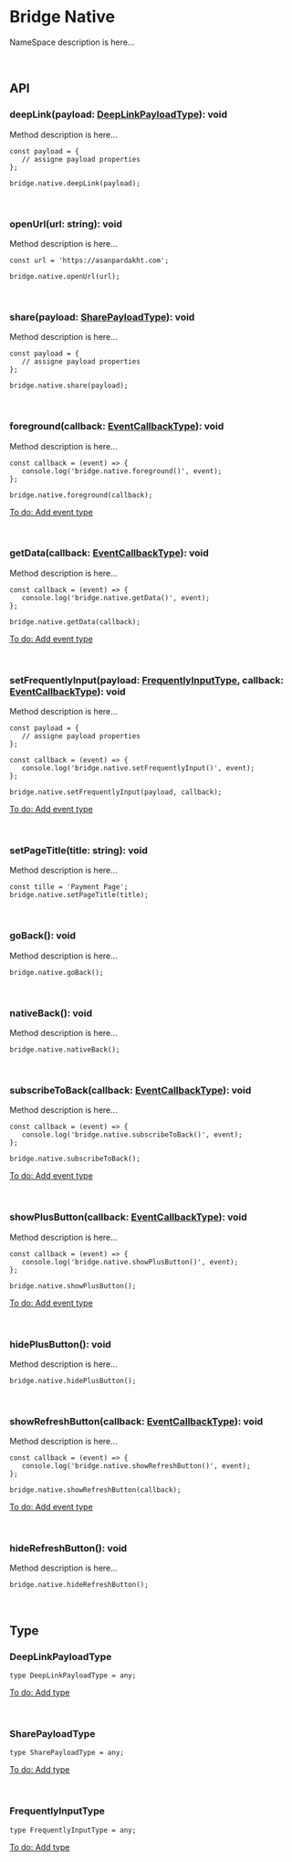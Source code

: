 # Bridge Native
NameSpace description is here...

<br>

## API


### deepLink(payload: [DeepLinkPayloadType](#deeplinkpayloadtype)): void
Method description is here...
   ~~~
   const payload = {
      // assigne payload properties
   };
   
   bridge.native.deepLink(payload);
   ~~~

<br>

### openUrl(url: string): void
Method description is here...
   ~~~
   const url = 'https://asanpardakht.com';
   
   bridge.native.openUrl(url);
   ~~~

<br>

### share(payload: [SharePayloadType](#sharepayloadtype)): void
Method description is here...
   ~~~
   const payload = {
      // assigne payload properties
   };

   bridge.native.share(payload);
   ~~~

<br>

### foreground(callback: [EventCallbackType](./core.md#eventcallbacktype)): void
Method description is here...
   ~~~
   const callback = (event) => {
      console.log('bridge.native.foreground()', event);
   };
   
   bridge.native.foreground(callback);
   ~~~
[To do: Add event type](./todo.md#sync-types-with-platforms)

<br>

### getData(callback: [EventCallbackType](./core.md#eventcallbacktype)): void
Method description is here...
   ~~~
   const callback = (event) => {
      console.log('bridge.native.getData()', event);
   };
   
   bridge.native.getData(callback);
   ~~~
[To do: Add event type](./todo.md#sync-types-with-platforms)

<br>

### setFrequentlyInput(payload: [FrequentlyInputType](#frequentlyinputtype), callback: [EventCallbackType](./core.md#eventcallbacktype)): void
Method description is here...
   ~~~
   const payload = {
      // assigne payload properties
   };
   
   const callback = (event) => {
      console.log('bridge.native.setFrequentlyInput()', event);
   };
   
   bridge.native.setFrequentlyInput(payload, callback);
   ~~~
[To do: Add event type](./todo.md#sync-types-with-platforms)

<br>

### setPageTitle(title: string): void
Method description is here...
   ~~~
   const tille = 'Payment Page';
   bridge.native.setPageTitle(title);
   ~~~

<br>

### goBack(): void
Method description is here...
   ~~~
   bridge.native.goBack();
   ~~~

<br>

### nativeBack(): void
Method description is here...
   ~~~
   bridge.native.nativeBack();
   ~~~

<br>

### subscribeToBack(callback: [EventCallbackType](./core.md#eventcallbacktype)): void
Method description is here...
   ~~~
   const callback = (event) => {
      console.log('bridge.native.subscribeToBack()', event);
   };
   
   bridge.native.subscribeToBack();
   ~~~
[To do: Add event type](./todo.md#sync-types-with-platforms)

<br>

### showPlusButton(callback: [EventCallbackType](./core.md#eventcallbacktype)): void
Method description is here...
   ~~~
   const callback = (event) => {
      console.log('bridge.native.showPlusButton()', event);
   };
   
   bridge.native.showPlusButton();
   ~~~
[To do: Add event type](./todo.md#sync-types-with-platforms)

<br>

### hidePlusButton(): void
Method description is here...
   ~~~
   bridge.native.hidePlusButton();
   ~~~

<br>

### showRefreshButton(callback: [EventCallbackType](./core.md#eventcallbacktype)): void
Method description is here...
   ~~~
   const callback = (event) => {
      console.log('bridge.native.showRefreshButton()', event);
   };
   
   bridge.native.showRefreshButton(callback);
   ~~~
[To do: Add event type](./todo.md#sync-types-with-platforms)

<br>

### hideRefreshButton(): void
Method description is here...
   ~~~
   bridge.native.hideRefreshButton();
   ~~~

<br>

## Type

### DeepLinkPayloadType
~~~
type DeepLinkPayloadType = any;
~~~
[To do: Add type](./todo.md#sync-types-with-platforms)

<br>

### SharePayloadType
~~~
type SharePayloadType = any;
~~~
[To do: Add type](./todo.md#sync-types-with-platforms)

<br>

### FrequentlyInputType
~~~
type FrequentlyInputType = any;
~~~
[To do: Add type](./todo.md#sync-types-with-platforms)
